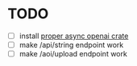 # TODO

- [ ] install [proper async openai crate](https://github.com/64bit/async-openai) 
- [ ] make /api/string endpoint work
- [ ] make /aoi/upload endpoint work